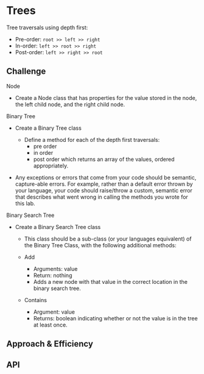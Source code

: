 # Trees
<!-- Short summary or background information -->
Tree traversals using depth first:

- Pre-order: ```root >> left >> right```
- In-order: ```left >> root >> right```
- Post-order: ```left >> right >> root```

## Challenge
<!-- Description of the challenge -->

Node

  - Create a Node class that has properties for the value stored in the node, the left child node, and the right child node.

Binary Tree

  - Create a Binary Tree class
    - Define a method for each of the depth first traversals:
      - pre order
      - in order
      - post order which returns an array of the values, ordered appropriately.

  - Any exceptions or errors that come from your code should be semantic, capture-able errors. For example, rather than a default error thrown by your language, your code should raise/throw a custom, semantic error that describes what went wrong in calling the methods you wrote for this lab.

Binary Search Tree

  - Create a Binary Search Tree class
    - This class should be a sub-class (or your languages equivalent) of the Binary Tree Class, with the following additional methods:
    - Add
      - Arguments: value
      - Return: nothing
      - Adds a new node with that value in the correct location in the binary search tree.

    - Contains
      - Argument: value
      - Returns: boolean indicating whether or not the value is in the tree at least once.

## Approach & Efficiency
<!-- What approach did you take? Why? What is the Big O space/time for this approach? -->

## API
<!-- Description of each method publicly available in each of your trees -->
